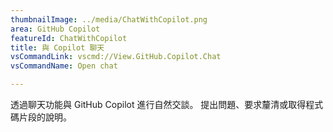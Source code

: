```yaml
---
thumbnailImage: ../media/ChatWithCopilot.png
area: GitHub Copilot
featureId: ChatWithCopilot
title: 與 Copilot 聊天
vsCommandLink: vscmd://View.GitHub.Copilot.Chat
vsCommandName: Open chat

---
```



透過聊天功能與 GitHub Copilot 進行自然交談。 提出問題、要求釐清或取得程式碼片段的說明。

